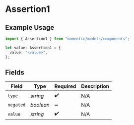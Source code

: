 # Assertion1

## Example Usage

```typescript
import { Assertion1 } from "momentic/models/components";

let value: Assertion1 = {
  value: "<value>",
};
```

## Fields

| Field              | Type               | Required           | Description        |
| ------------------ | ------------------ | ------------------ | ------------------ |
| `type`             | *string*           | :heavy_check_mark: | N/A                |
| `negated`          | *boolean*          | :heavy_minus_sign: | N/A                |
| `value`            | *string*           | :heavy_check_mark: | N/A                |